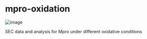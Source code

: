 # mpro-oxidation
![image](https://github.com/tjlane/mpro-oxidation-sec/assets/2085719/a6327ce9-fc9d-4e6b-a382-134453f8965d)

SEC data and analysis for Mpro under different oxidative conditions
